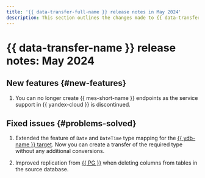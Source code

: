 ```yaml
---
title: '{{ data-transfer-full-name }} release notes in May 2024'
description: This section outlines the changes made to {{ data-transfer-name }} in May 2024.
---
```


# {{ data-transfer-name }} release notes: May 2024

## New features {#new-features}

1. You can no longer create {{ mes-short-name }} endpoints as the service support in {{ yandex-cloud }} is discontinued.


## Fixed issues {#problems-solved}

1. Extended the feature of `Date` and `DateTime` type mapping for the [{{ ydb-name }} target](../operations/endpoint/target/yandex-database.md). Now you can create a transfer of the required type without any additional conversions.

1. Improved replication from [{{ PG }}](../operations/endpoint/source/postgresql.md) when deleting columns from tables in the source database.